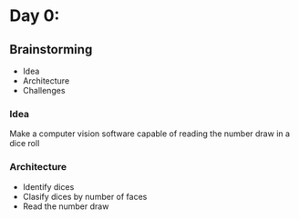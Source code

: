 # Day 0:

## Brainstorming
- Idea
- Architecture
- Challenges

### Idea

Make a computer vision software capable of reading the number draw in a dice roll

### Architecture
- Identify dices
- Clasify dices by number of faces
- Read the number draw
